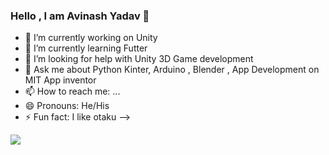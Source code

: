 ### Hello , I am Avinash Yadav 👋


- 🔭 I’m currently working on Unity 
- 🌱 I’m currently learning Futter
- 🤔 I’m looking for help with Unity 3D Game development
- 💬 Ask me about Python Kinter, Arduino , Blender , App Development on MIT App inventor 
- 📫 How to reach me: ...
- 😄 Pronouns: He/His
- ⚡ Fun fact: I like otaku
-->
<img src="https://github-readme-stats.vercel.app/api?username=Avin19&&show_icons=true&title_color=66ff33&icon_color=bb2ade&text_color=daf7dc&bg_color=191919">
